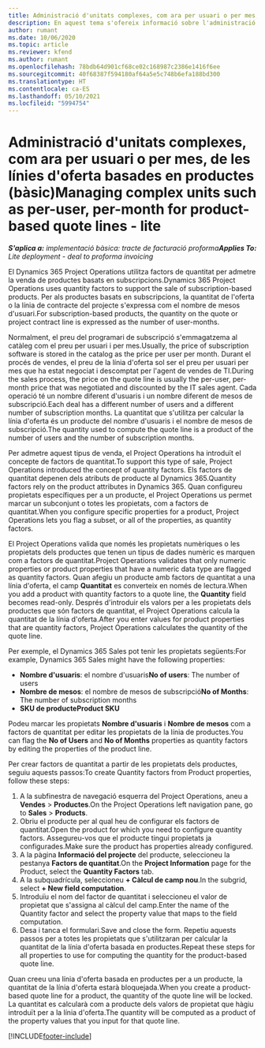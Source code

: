 ```yaml
---
title: Administració d'unitats complexes, com ara per usuari o per mes, de les línies d'oferta basades en productes (bàsic)
description: En aquest tema s'ofereix informació sobre l'administració d'unitats complexes per a línies d'oferta basades en projectes.
author: rumant
ms.date: 10/06/2020
ms.topic: article
ms.reviewer: kfend
ms.author: rumant
ms.openlocfilehash: 78bdb64d901cf68ce02c168987c2386e1416f6ee
ms.sourcegitcommit: 40f68387f594180af64a5e5c748b6efa188bd300
ms.translationtype: HT
ms.contentlocale: ca-ES
ms.lasthandoff: 05/10/2021
ms.locfileid: "5994754"
---
```

# <a name="managing-complex-units-such-as-per-user-per-month-for-product-based-quote-lines---lite"></a><span data-ttu-id="02f01-103">Administració d'unitats complexes, com ara per usuari o per mes, de les línies d'oferta basades en productes (bàsic)</span><span class="sxs-lookup"><span data-stu-id="02f01-103">Managing complex units such as per-user, per-month for product-based quote lines - lite</span></span>

<span data-ttu-id="02f01-104">_**S'aplica a:** implementació bàsica: tracte de facturació proforma_</span><span class="sxs-lookup"><span data-stu-id="02f01-104">_**Applies To:** Lite deployment - deal to proforma invoicing_</span></span>

<span data-ttu-id="02f01-105">El Dynamics 365 Project Operations utilitza factors de quantitat per admetre la venda de productes basats en subscripcions.</span><span class="sxs-lookup"><span data-stu-id="02f01-105">Dynamics 365 Project Operations uses quantity factors to support the sale of subscription-based products.</span></span> <span data-ttu-id="02f01-106">Per als productes basats en subscripcions, la quantitat de l'oferta o la línia de contracte del projecte s'expressa com el nombre de mesos d'usuari.</span><span class="sxs-lookup"><span data-stu-id="02f01-106">For subscription-based products, the quantity on the quote or project contract line is expressed as the number of user-months.</span></span>

<span data-ttu-id="02f01-107">Normalment, el preu del programari de subscripció s'emmagatzema al catàleg com el preu per usuari i per mes.</span><span class="sxs-lookup"><span data-stu-id="02f01-107">Usually, the price of subscription software is stored in the catalog as the price per user per month.</span></span> <span data-ttu-id="02f01-108">Durant el procés de vendes, el preu de la línia d'oferta sol ser el preu per usuari per mes que ha estat negociat i descomptat per l'agent de vendes de TI.</span><span class="sxs-lookup"><span data-stu-id="02f01-108">During the sales process, the price on the quote line is usually the per-user, per-month price that was negotiated and discounted by the IT sales agent.</span></span> <span data-ttu-id="02f01-109">Cada operació té un nombre diferent d'usuaris i un nombre diferent de mesos de subscripció.</span><span class="sxs-lookup"><span data-stu-id="02f01-109">Each deal has a different number of users and a different number of subscription months.</span></span> <span data-ttu-id="02f01-110">La quantitat que s'utilitza per calcular la línia d'oferta és un producte del nombre d'usuaris i el nombre de mesos de subscripció.</span><span class="sxs-lookup"><span data-stu-id="02f01-110">The quantity used to compute the quote line is a product of the number of users and the number of subscription months.</span></span>

<span data-ttu-id="02f01-111">Per admetre aquest tipus de venda, el Project Operations ha introduït el concepte de factors de quantitat.</span><span class="sxs-lookup"><span data-stu-id="02f01-111">To support this type of sale, Project Operations introduced the concept of quantity factors.</span></span> <span data-ttu-id="02f01-112">Els factors de quantitat depenen dels atributs de producte al Dynamics 365.</span><span class="sxs-lookup"><span data-stu-id="02f01-112">Quantity factors rely on the product attributes in Dynamics 365.</span></span> <span data-ttu-id="02f01-113">Quan configureu propietats específiques per a un producte, el Project Operations us permet marcar un subconjunt o totes les propietats, com a factors de quantitat.</span><span class="sxs-lookup"><span data-stu-id="02f01-113">When you configure specific properties for a product, Project Operations lets you flag a subset, or all of the properties, as quantity factors.</span></span>

<span data-ttu-id="02f01-114">El Project Operations valida que només les propietats numèriques o les propietats dels productes que tenen un tipus de dades numèric es marquen com a factors de quantitat.</span><span class="sxs-lookup"><span data-stu-id="02f01-114">Project Operations validates that only numeric properties or product properties that have a numeric data type are flagged as quantity factors.</span></span> <span data-ttu-id="02f01-115">Quan afegiu un producte amb factors de quantitat a una línia d'oferta, el camp **Quantitat** es converteix en només de lectura.</span><span class="sxs-lookup"><span data-stu-id="02f01-115">When you add a product with quantity factors to a quote line, the **Quantity** field becomes read-only.</span></span> <span data-ttu-id="02f01-116">Després d'introduir els valors per a les propietats dels productes que són factors de quantitat, el Project Operations calcula la quantitat de la línia d'oferta.</span><span class="sxs-lookup"><span data-stu-id="02f01-116">After you enter values for product properties that are quantity factors, Project Operations calculates the quantity of the quote line.</span></span>

<span data-ttu-id="02f01-117">Per exemple, el Dynamics 365 Sales pot tenir les propietats següents:</span><span class="sxs-lookup"><span data-stu-id="02f01-117">For example, Dynamics 365 Sales might have the following properties:</span></span>

- <span data-ttu-id="02f01-118">**Nombre d'usuaris**: el nombre d'usuaris</span><span class="sxs-lookup"><span data-stu-id="02f01-118">**No of users**: The number of users</span></span>
- <span data-ttu-id="02f01-119">**Nombre de mesos**: el nombre de mesos de subscripció</span><span class="sxs-lookup"><span data-stu-id="02f01-119">**No of Months**: The number of subscription months</span></span>
- <span data-ttu-id="02f01-120">**SKU de producte**</span><span class="sxs-lookup"><span data-stu-id="02f01-120">**Product SKU**</span></span>

<span data-ttu-id="02f01-121">Podeu marcar les propietats **Nombre d'usuaris** i **Nombre de mesos** com a factors de quantitat per editar les propietats de la línia de productes.</span><span class="sxs-lookup"><span data-stu-id="02f01-121">You can flag the **No of Users** and **No of Months** properties as quantity factors by editing the properties of the product line.</span></span>

<span data-ttu-id="02f01-122">Per crear factors de quantitat a partir de les propietats dels productes, seguiu aquests passos:</span><span class="sxs-lookup"><span data-stu-id="02f01-122">To create Quantity factors from Product properties, follow these steps:</span></span>

1. <span data-ttu-id="02f01-123">A la subfinestra de navegació esquerra del Project Operations, aneu a **Vendes** > **Productes**.</span><span class="sxs-lookup"><span data-stu-id="02f01-123">On the Project Operations left navigation pane, go to **Sales** > **Products**.</span></span>
2. <span data-ttu-id="02f01-124">Obriu el producte per al qual heu de configurar els factors de quantitat.</span><span class="sxs-lookup"><span data-stu-id="02f01-124">Open the product for which you need to configure quantity factors.</span></span> <span data-ttu-id="02f01-125">Assegureu-vos que el producte tingui propietats ja configurades.</span><span class="sxs-lookup"><span data-stu-id="02f01-125">Make sure the product has properties already configured.</span></span>
3. <span data-ttu-id="02f01-126">A la pàgina **Informació del projecte** del producte, seleccioneu la pestanya **Factors de quantitat**.</span><span class="sxs-lookup"><span data-stu-id="02f01-126">On the **Project Information** page for the Product, select the **Quantity Factors** tab.</span></span>
4. <span data-ttu-id="02f01-127">A la subquadrícula, seleccioneu **+ Càlcul de camp nou**.</span><span class="sxs-lookup"><span data-stu-id="02f01-127">In the subgrid, select **+ New field computation**.</span></span>
5. <span data-ttu-id="02f01-128">Introduïu el nom del factor de quantitat i seleccioneu el valor de propietat que s'assigna al càlcul del camp.</span><span class="sxs-lookup"><span data-stu-id="02f01-128">Enter the name of the Quantity factor and select the property value that maps to the field computation.</span></span>
6. <span data-ttu-id="02f01-129">Desa i tanca el formulari.</span><span class="sxs-lookup"><span data-stu-id="02f01-129">Save and close the form.</span></span> <span data-ttu-id="02f01-130">Repetiu aquests passos per a totes les propietats que s'utilitzaran per calcular la quantitat de la línia d'oferta basada en productes.</span><span class="sxs-lookup"><span data-stu-id="02f01-130">Repeat these steps for all properties to use for computing the quantity for the product-based quote line.</span></span>

<span data-ttu-id="02f01-131">Quan creeu una línia d'oferta basada en productes per a un producte, la quantitat de la línia d'oferta estarà bloquejada.</span><span class="sxs-lookup"><span data-stu-id="02f01-131">When you create a product-based quote line for a product, the quantity of the quote line will be locked.</span></span> <span data-ttu-id="02f01-132">La quantitat es calcularà com a producte dels valors de propietat que hàgiu introduït per a la línia d'oferta.</span><span class="sxs-lookup"><span data-stu-id="02f01-132">The quantity will be computed as a product of the property values that you input for that quote line.</span></span>


[!INCLUDE[footer-include](../../includes/footer-banner.md)]